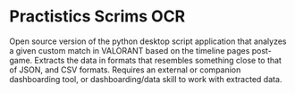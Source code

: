 # Practistics Scrims OCR

Open source version of the python desktop script application that analyzes a given custom match in VALORANT based on the timeline pages post-game. Extracts the data in formats that resembles something close to that of JSON, and CSV formats. Requires an external or companion dashboarding tool, or dashboarding/data skill to work with extracted data.
